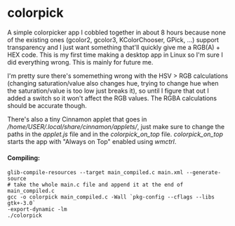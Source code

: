 # colorpick
A simple colorpicker app I cobbled together in about 8 hours because none of the existing ones (gcolor2, gcolor3, KColorChooser, GPick, ...) support transparency and I just want something that'll quickly give me a RGB(A) + HEX code. This is my first time making a desktop app in Linux so I'm sure I did everything wrong. This is mainly for future me.

I'm pretty sure there's somemething wrong with the HSV > RGB calculations (changing saturation/value also changes hue, trying to change hue when the saturation/value is too low just breaks it), so until I figure that out I added a switch so it won't affect the RGB values. The RGBA calculations should be accurate though.

There's also a tiny Cinnamon applet that goes in */home/USER/.local/share/cinnamon/applets/*, just make sure to change the paths in the *applet.js* file and in the *colorpick_on_top* file. *colorpick_on_top* starts the app with "Always on Top" enabled using *wmctrl*.

#### Compiling:

	glib-compile-resources --target main_compiled.c main.xml --generate-source
	# take the whole main.c file and append it at the end of main_compiled.c
	gcc -o colorpick main_compiled.c -Wall `pkg-config --cflags --libs gtk+-3.0`
	-export-dynamic -lm
	./colorpick
